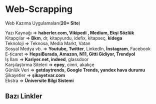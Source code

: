 # Web-Scrapping
 Web Kazıma Uygulamaları(**20+ Site**)<br>
 
Yazı Kaynağı => **haberler.com, Vikipedi , Medium, Ekşi Sözlük** <br>
Kitapçılar => **Bkm**, dr, kitapyurdu, idefix, kitapseç, **kidega** <br>
Teknoloji => Teknosa, Media Markt, Vatan <br>
Sosyal Medya vb. => **Youtube, Twitter**, LinkedIn, **İnstagram**, Facebook <br>
E-ticaret => **HepsiBurada, Amazon, N11, Gitti Gidiyor, Trendyol**  <br>
İş İlanı => **Kariyer.net, indeed**, glassdoor <br>
Karşılaştırma Siteleri => **epey**, cimri, akakçe <br>
Günlük Veri => **getdaytrends, Google Trends, yandex hava durumu** <br>
Şikayetler => **şikayetvar.com** <br>
Ekstra => **Üniversite Bilgi Sistemi**<br>


## Bazı Linkler 
